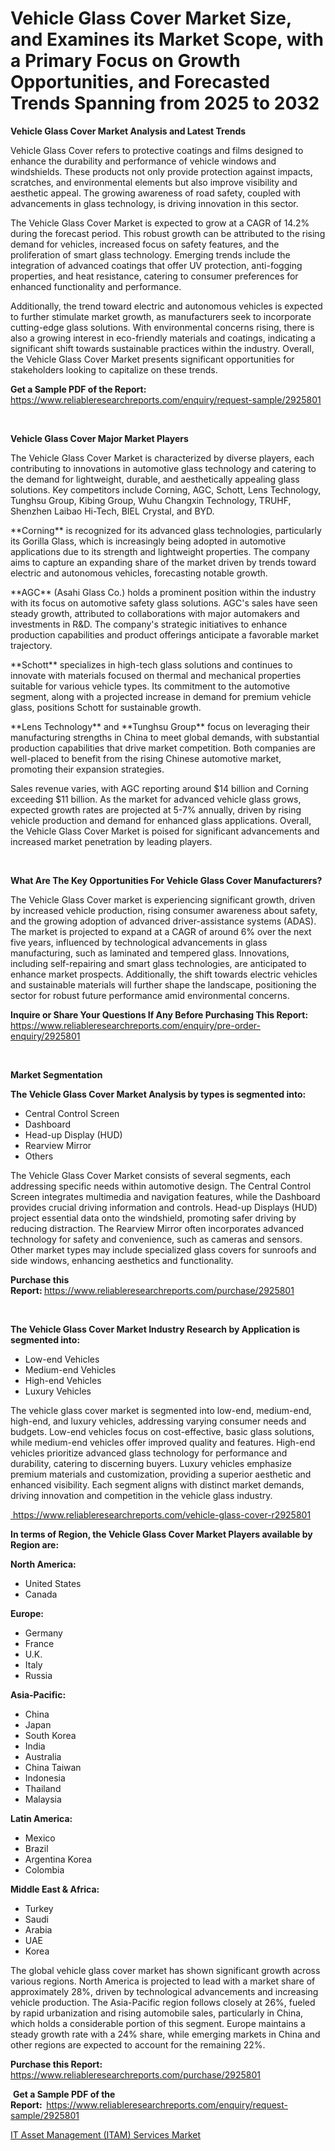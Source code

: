 <p><h1>Vehicle Glass Cover Market Size, and Examines its Market Scope, with a Primary Focus on Growth Opportunities, and Forecasted Trends Spanning from 2025 to 2032</h1></p><p><strong>Vehicle Glass Cover Market Analysis and Latest Trends</strong></p>
<p><p>Vehicle Glass Cover refers to protective coatings and films designed to enhance the durability and performance of vehicle windows and windshields. These products not only provide protection against impacts, scratches, and environmental elements but also improve visibility and aesthetic appeal. The growing awareness of road safety, coupled with advancements in glass technology, is driving innovation in this sector.</p><p>The Vehicle Glass Cover Market is expected to grow at a CAGR of 14.2% during the forecast period. This robust growth can be attributed to the rising demand for vehicles, increased focus on safety features, and the proliferation of smart glass technology. Emerging trends include the integration of advanced coatings that offer UV protection, anti-fogging properties, and heat resistance, catering to consumer preferences for enhanced functionality and performance.</p><p>Additionally, the trend toward electric and autonomous vehicles is expected to further stimulate market growth, as manufacturers seek to incorporate cutting-edge glass solutions. With environmental concerns rising, there is also a growing interest in eco-friendly materials and coatings, indicating a significant shift towards sustainable practices within the industry. Overall, the Vehicle Glass Cover Market presents significant opportunities for stakeholders looking to capitalize on these trends.</p></p>
<p><strong>Get a Sample PDF of the Report:&nbsp;</strong> <a href="https://www.reliableresearchreports.com/enquiry/request-sample/2925801?utm_campaign=2243&utm_medium=2&utm_source=Github&utm_content=ia&utm_term=12032025&utm_id=vehicle-glass-cover">https://www.reliableresearchreports.com/enquiry/request-sample/2925801</a></p>
<p>&nbsp;</p>
<p><strong>Vehicle Glass Cover Major Market Players</strong></p>
<p><p>The Vehicle Glass Cover Market is characterized by diverse players, each contributing to innovations in automotive glass technology and catering to the demand for lightweight, durable, and aesthetically appealing glass solutions. Key competitors include Corning, AGC, Schott, Lens Technology, Tunghsu Group, Kibing Group, Wuhu Changxin Technology, TRUHF, Shenzhen Laibao Hi-Tech, BIEL Crystal, and BYD.</p><p>**Corning** is recognized for its advanced glass technologies, particularly its Gorilla Glass, which is increasingly being adopted in automotive applications due to its strength and lightweight properties. The company aims to capture an expanding share of the market driven by trends toward electric and autonomous vehicles, forecasting notable growth.</p><p>**AGC** (Asahi Glass Co.) holds a prominent position within the industry with its focus on automotive safety glass solutions. AGC's sales have seen steady growth, attributed to collaborations with major automakers and investments in R&D. The company's strategic initiatives to enhance production capabilities and product offerings anticipate a favorable market trajectory.</p><p>**Schott** specializes in high-tech glass solutions and continues to innovate with materials focused on thermal and mechanical properties suitable for various vehicle types. Its commitment to the automotive segment, along with a projected increase in demand for premium vehicle glass, positions Schott for sustainable growth.</p><p>**Lens Technology** and **Tunghsu Group** focus on leveraging their manufacturing strengths in China to meet global demands, with substantial production capabilities that drive market competition. Both companies are well-placed to benefit from the rising Chinese automotive market, promoting their expansion strategies.</p><p>Sales revenue varies, with AGC reporting around $14 billion and Corning exceeding $11 billion. As the market for advanced vehicle glass grows, expected growth rates are projected at 5-7% annually, driven by rising vehicle production and demand for enhanced glass applications. Overall, the Vehicle Glass Cover Market is poised for significant advancements and increased market penetration by leading players.</p></p>
<p>&nbsp;</p>
<p><strong>What Are The Key Opportunities For Vehicle Glass Cover Manufacturers?</strong></p>
<p><p>The Vehicle Glass Cover market is experiencing significant growth, driven by increased vehicle production, rising consumer awareness about safety, and the growing adoption of advanced driver-assistance systems (ADAS). The market is projected to expand at a CAGR of around 6% over the next five years, influenced by technological advancements in glass manufacturing, such as laminated and tempered glass. Innovations, including self-repairing and smart glass technologies, are anticipated to enhance market prospects. Additionally, the shift towards electric vehicles and sustainable materials will further shape the landscape, positioning the sector for robust future performance amid environmental concerns.</p></p>
<p><strong>Inquire or Share Your Questions If Any Before Purchasing This Report:</strong> <a href="https://www.reliableresearchreports.com/enquiry/pre-order-enquiry/2925801?utm_campaign=2243&utm_medium=2&utm_source=Github&utm_content=ia&utm_term=12032025&utm_id=vehicle-glass-cover">https://www.reliableresearchreports.com/enquiry/pre-order-enquiry/2925801</a></p>
<p>&nbsp;</p>
<p><strong>Market Segmentation</strong></p>
<p><strong>The Vehicle Glass Cover Market Analysis by types is segmented into:</strong></p>
<p><ul><li>Central Control Screen</li><li>Dashboard</li><li>Head-up Display (HUD)</li><li>Rearview Mirror</li><li>Others</li></ul></p>
<p><p>The Vehicle Glass Cover Market consists of several segments, each addressing specific needs within automotive design. The Central Control Screen integrates multimedia and navigation features, while the Dashboard provides crucial driving information and controls. Head-up Displays (HUD) project essential data onto the windshield, promoting safer driving by reducing distraction. The Rearview Mirror often incorporates advanced technology for safety and convenience, such as cameras and sensors. Other market types may include specialized glass covers for sunroofs and side windows, enhancing aesthetics and functionality.</p></p>
<p><strong>Purchase this Report:&nbsp;</strong><a href="https://www.reliableresearchreports.com/purchase/2925801?utm_campaign=2243&utm_medium=2&utm_source=Github&utm_content=ia&utm_term=12032025&utm_id=vehicle-glass-cover">https://www.reliableresearchreports.com/purchase/2925801</a></p>
<p>&nbsp;</p>
<p><strong>The Vehicle Glass Cover Market Industry Research by Application is segmented into:</strong></p>
<p><ul><li>Low-end Vehicles</li><li>Medium-end Vehicles</li><li>High-end Vehicles</li><li>Luxury Vehicles</li></ul></p>
<p><p>The vehicle glass cover market is segmented into low-end, medium-end, high-end, and luxury vehicles, addressing varying consumer needs and budgets. Low-end vehicles focus on cost-effective, basic glass solutions, while medium-end vehicles offer improved quality and features. High-end vehicles prioritize advanced glass technology for performance and durability, catering to discerning buyers. Luxury vehicles emphasize premium materials and customization, providing a superior aesthetic and enhanced visibility. Each segment aligns with distinct market demands, driving innovation and competition in the vehicle glass industry.</p></p>
<p><a href="https://www.reliableresearchreports.com/vehicle-glass-cover-r2925801?utm_campaign=2243&utm_medium=2&utm_source=Github&utm_content=ia&utm_term=12032025&utm_id=vehicle-glass-cover">&nbsp;https://www.reliableresearchreports.com/vehicle-glass-cover-r2925801</a></p>
<p><strong>In terms of Region, the Vehicle Glass Cover Market Players available by Region are:</strong></p>
<p>
    <p> <strong> North America: </strong>
        <ul>
            <li>United States</li>
            <li>Canada</li>
        </ul>
        </p> 
    <p> <strong> Europe: </strong>
        <ul>
            <li>Germany</li>
            <li>France</li>
            <li>U.K.</li>
            <li>Italy</li>
            <li>Russia</li>
        </ul>
        </p> 
    <p> <strong> Asia-Pacific: </strong>
        <ul>
            <li>China</li>
            <li>Japan</li>
            <li>South Korea</li>
            <li>India</li>
            <li>Australia</li>
            <li>China Taiwan</li>
            <li>Indonesia</li>
            <li>Thailand</li>
            <li>Malaysia</li>
        </ul>
        </p> 
    <p> <strong> Latin America: </strong>
        <ul>
            <li>Mexico</li>
            <li>Brazil</li>
            <li>Argentina Korea</li>
            <li>Colombia</li>
        </ul>
        </p> 
    <p> <strong> Middle East & Africa: </strong>
        <ul>
            <li>Turkey</li>
            <li>Saudi</li>
            <li>Arabia</li>
            <li>UAE</li>
            <li>Korea</li>
        </ul>
    </p>
    </p>
<p><p>The global vehicle glass cover market has shown significant growth across various regions. North America is projected to lead with a market share of approximately 28%, driven by technological advancements and increasing vehicle production. The Asia-Pacific region follows closely at 26%, fueled by rapid urbanization and rising automobile sales, particularly in China, which holds a considerable portion of this segment. Europe maintains a steady growth rate with a 24% share, while emerging markets in China and other regions are expected to account for the remaining 22%.</p></p>
<p><strong>Purchase this Report: </strong><a href="https://www.reliableresearchreports.com/purchase/2925801?utm_campaign=2243&utm_medium=2&utm_source=Github&utm_content=ia&utm_term=12032025&utm_id=vehicle-glass-cover">https://www.reliableresearchreports.com/purchase/2925801</a></p>
<p>&nbsp;<strong>Get a Sample PDF of the Report:&nbsp;&nbsp;</strong><a href="https://www.reliableresearchreports.com/enquiry/request-sample/2925801?utm_campaign=2243&utm_medium=2&utm_source=Github&utm_content=ia&utm_term=12032025&utm_id=vehicle-glass-cover">https://www.reliableresearchreports.com/enquiry/request-sample/2925801</a></p>
<p><strong></strong></p>
<p><p><a href="https://github.com/jerhoskinson197676/Market-Research-Report-List-1/blob/main/it-asset-management-itam-services-market.md?utm_campaign=2243&utm_medium=2&utm_source=Github&utm_content=ia&utm_term=12032025&utm_id=vehicle-glass-cover">IT Asset Management (ITAM) Services Market</a></p></p>